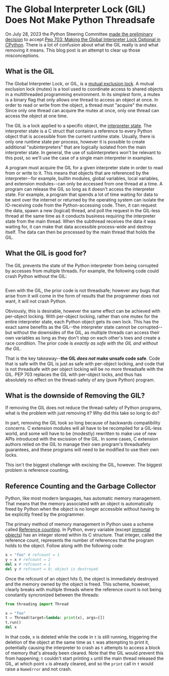 # The Global Interpreter Lock (GIL) Does Not Make Python Threadsafe

On July 28, 2023 the Python Steering Committee [made the preliminary decision](https://discuss.python.org/t/a-steering-council-notice-about-pep-703-making-the-global-interpreter-lock-optional-in-cpython/30474)
to accept [Pep 703: Making the Global Interpreter Lock Optional in CPython](https://peps.python.org/pep-0703/). There is a lot of confusion about what the GIL really is and what removing it means.
This blog post is an attempt to clear up those misconceptions.

## What is the GIL

The Global Interpreter Lock, or GIL, is a [mutual exclusion lock](https://en.wikipedia.org/wiki/Lock_(computer_science)). A mutual exclusion lock (mutex) is a tool used to coordinate access to
shared objects in a multithreaded programming environment. In its simplest form, a mutex is a binary flag that only allows one thread to access an object at once. In order to read or write 
from the object, a thread must "acquire" the mutex. Since only one thread can acquire the mutex at once, only one thread can access the object at one time.

The GIL is a lock applied to a specific object, the [interpreter state](https://docs.python.org/3/c-api/init.html#c.PyInterpreterState). 
The interpreter state is a C struct that contains a reference to every Python object that is accessible from the current runtime state. Usually, there is only one runtime state per process,
however it is possible to create additional "subinterpreters" that are logically isolated from the main interpreter state. In general, the use of subinterpreters won't be relevant to this post,
so we'll use the case of a single main interpreter in examples.

A program must acquire the GIL for a given interpreter state in order to read from or write to it. This means that objects that are referenced by the interpreter--for example, builtin modules,
global variables, local variables, and extension modules--can only be accessed from one thread at a time. A program can release the GIL so long as it doesn't access the interpreter state.
For example, a program that spends a lot of time waiting for data to be sent over the internet or returned by the operating system can isolate the IO-receiving code from the Python-accessing code.
Then, it can request the data, spawn a new (logical) thread, and poll the request in the GIL-less thread at the same time as it conducts business requiring the interpreter state from the main thread.
When the subthread receives the data it was waiting for, it can make that data accessible process-wide and destroy itself. The data can then be processed by the main thread that holds the GIL.

## What the GIL is good for?
The GIL prevents the state of the Python interpreter from being corrupted by accesses from multiple threads. For example, the following code could crash Python without the GIL:
```python
```
Even with the GIL, the prior code is not threadsafe; however any bugs that arise from it will come in the form of results that the programmer does not want, it will not crash Python. 

Obviously, this is desirable, however the same effect can be achieved with per-object locking. With per-object locking, rather than one mutex for the entire interpreter state, each Python object
gets its own lock. This has the exact same benefits as the GIL--the interpreter state cannot be corrupted--but without the downsides of the GIL, as multiple threads can access their own variables
as long as they don't step on each other's toes and create a race condition. The prior code is *exactly as safe with the GIL and without the GIL*. 

That is the key takeaway--**the GIL *does not*
make unsafe code safe**. Code that is safe with the GIL is just as safe with per-object locking, and code that is not threadsafe with per object locking will be no more threadsafe with the GIL.
PEP 703 replaces the GIL with per-object locks, and thus has absolutely no effect on the thread-safety of any (pure Python) program.

## What is the downside of Removing the GIL?
If removing the GIL does not reduce the thread-safety of Python programs, what is the problem with just removing it? Why did this take so long to do?

In part, removing the GIL took so long because of backwards compatibility concerns. C extension modules will all have to be recompiled for a GIL-less world, and some will have to be
(modestly) rewritten to make use of new APIs introduced with the excission of the GIL. In some cases, C extension authors relied on the GIL to manage their own program's threadsafety
guarantees, and these programs will need to be modified to use their own locks.

This isn't the biggest challenge with excising the GIL, however. The biggest problem is reference counting.

## Reference Counting and the Garbage Collector
Python, like most modern languages, has automatic memory management. That means that the memory associated with an object is automatically freed by
Python when the object is no longer accessible without having to be explicitly freed by the programmer. 

The primary method of memory management in Python uses a scheme called [Reference counting](https://en.wikipedia.org/wiki/Reference_counting).
In Python, every variable (except [immortal objects](https://peps.python.org/pep-0683/)) has an integer
stored within its C structure. That integer, called the reference count, represents the number of references that the program holds to the object.
Follow along with the following code:

```python
x = "foo" # refcount = 1
y = x # refcount = 2
del x # refcount = 1
del y # refcount = 0; object is destroyed
```
Once the refcount of an object hits 0, the object is immediately destroyed and the memory owned by the object is freed.
This scheme, however, clearly breaks with multiple threads where the reference count is not being constantly syncronized between the threads:

```python
from threading import Thread

x = "foo"
t = Thread(target=lambda: print(x), args=[])
t.run()
del x
```
In that code, x is deleted while the code in `t` is still running, triggering the deletion of the object at the same time as `t` was attempting
to print it, potentially causing the interpreter to crash as `t` attempts to access a block of memory that's already been cleared. Note that
the GIL would prevent this from happening; `t` couldn't start printing `x` until the main thread released the GIL, at which point `x` is already
cleared, and so the `print` call in `t` would raise a `NameError` and not crash.
